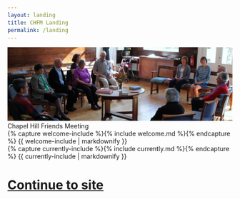 ```yaml
---
layout: landing
title: CHFM Landing
permalink: /landing
---
```


<div class="container-fluid" id="landingBase">
  <div class="row justify-content-center">
    <div class="col-12 noPadding" id="bigImage">
      <div class="parallax"></div>
      <img class="img-fluid" src="assets/images/quaker-meeting.jpg" />
    </div>
    <div class="col" id="chfmOverlay">
      Chapel Hill Friends Meeting
    </div>
  </div>
  <div class="row justify-content-center mt-4 px-auto" id="aboutUs">
    <div class="col-md-4">
      {% capture welcome-include %}{% include welcome.md %}{% endcapture %}
      {{ welcome-include | markdownify }}
    </div>
    <div class="col-md-4">
      {% capture currently-include %}{% include currently.md %}{% endcapture %}
      {{ currently-include | markdownify }}
    </div>
  </div>
  <div class="row justify-content-center mt-4 px-auto" id="linkToHome">
    <a href="/"><h1>Continue to site</h1></a>
  </div>
</div>
